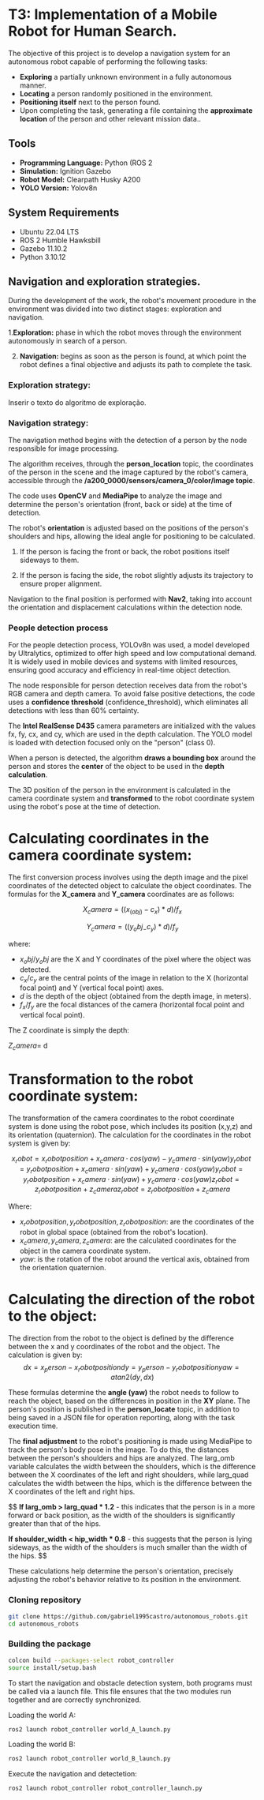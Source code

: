 # T3: Implementation of a Mobile Robot for Human Search.

The objective of this project is to develop a navigation system for an autonomous robot capable of performing the following tasks:

- **Exploring** a partially unknown environment in a fully autonomous manner.
- **Locating** a person randomly positioned in the environment.
- **Positioning itself** next to the person found.
- Upon completing the task, generating a file containing the **approximate location** of the person and other relevant mission data..
  
## Tools

- **Programming Language:** Python (ROS 2
- **Simulation:** Ignition Gazebo
- **Robot Model:** Clearpath Husky A200
- **YOLO Version:**  Yolov8n

## System Requirements

- Ubuntu 22.04 LTS
- ROS 2 Humble Hawksbill
- Gazebo 11.10.2
- Python 3.10.12

## Navigation and exploration strategies.

During the development of the work, the robot's movement procedure in the environment was divided into two distinct stages: exploration and navigation.

1.**Exploration:** phase in which the robot moves through the environment autonomously in search of a person.

2. **Navigation:** begins as soon as the person is found, at which point the robot defines a final objective and adjusts its path to complete the task.

### Exploration strategy:

Inserir o texto do algoritmo de exploração.

### Navigation strategy:

The navigation method begins with the detection of a person by the node responsible for image processing.

The algorithm receives, through the **person_location** topic, the coordinates of the person in the scene and the image captured by the robot's camera, accessible through the **/a200_0000/sensors/camera_0/color/image topic**.

The code uses **OpenCV** and **MediaPipe** to analyze the image and determine the person's orientation (front, back or side) at the time of detection.

The robot's **orientation** is adjusted based on the positions of the person's shoulders and hips, allowing the ideal angle for positioning to be calculated.

1. If the person is facing the front or back, the robot positions itself sideways to them.

2. If the person is facing the side, the robot slightly adjusts its trajectory to ensure proper alignment.

Navigation to the final position is performed with **Nav2**, taking into account the orientation and displacement calculations within the detection node.

### People detection process

For the people detection process, YOLOv8n was used, a model developed by Ultralytics, optimized to offer high speed and low computational demand. It is widely used in mobile devices and systems with limited resources, ensuring good accuracy and efficiency in real-time object detection.


The node responsible for person detection receives data from the robot's RGB camera and depth camera. To avoid false positive detections, the code uses a **confidence threshold** (confidence_threshold), which eliminates all detections with less than 60% certainty.

The **Intel RealSense D435** camera parameters are initialized with the values ​​fx, fy, cx, and cy, which are used in the depth calculation. The YOLO model is loaded with detection focused only on the "person" (class 0).

When a person is detected, the algorithm **draws a bounding box** around the person and stores the **center** of the object to be used in the **depth calculation**.

The 3D position of the person in the environment is calculated in the camera coordinate system and **transformed** to the robot coordinate system using the robot's pose at the time of detection.

# Calculating coordinates in the camera coordinate system:

The first conversion process involves using the depth image and the pixel coordinates of the detected object to calculate the object coordinates. The formulas for the **X_camera​** and **Y_camera**​ coordinates are as follows:

$$
X_camera = ((x_(obj) - c_x) * d) / f_x
$$

$$
Y_camera = ((y_obj_ - c_y) * d) / f_y
$$

where:

- $x_obj​/y_obj$ are the X and Y coordinates of the pixel where the object was detected.
- $c_x/c_y$ are the central points of the image in relation to the X (horizontal focal point) and Y (vertical focal point) axes.
- $d$ is the depth of the object (obtained from the depth image, in meters).
- $f_x/f_y$ are the focal distances of the camera (horizontal focal point and vertical focal point).

The Z coordinate is simply the depth:

$Z_camera$= d

# Transformation to the robot coordinate system:

The transformation of the camera coordinates to the robot coordinate system is done using the robot pose, which includes its position (x,y,z) and its orientation (quaternion). The calculation for the coordinates in the robot system is given by:

$$
x_robot​= x_robot position​ + x_camera​⋅cos(yaw) − y_camera​⋅sin(yaw)
y_robot= y_robot position + x_camera⋅sin⁡(yaw) + y_camera⋅cos⁡(yaw)
y_robot​= y_robot position​ + x_camera​⋅sin(yaw) + y_camera​⋅cos(yaw)
z_robot= z_robot position + z_camera
z_robot​= z_robot position​ + z_camera​
$$

Where:

- $x_robot position,y_robot position,z_robot position​$: are the coordinates of the robot in global space (obtained from the robot's location).
- $x_camera,y_camera,z_camera​$: are the calculated coordinates for the object in the camera coordinate system.
- $yaw$: is the rotation of the robot around the vertical axis, obtained from the orientation quaternion.

# Calculating the direction of the robot to the object:

The direction from the robot to the object is defined by the difference between the x and y coordinates of the robot and the object. 
The calculation is given by:
$$
dx=x_person − x_robot position​
dy=y_person − y_robot position
yaw=atan2(dy,dx)
$$

These formulas determine the **angle (yaw)** the robot needs to follow to reach the object, based on the differences in position in the **XY** plane.
The person's position is published in the **person_locate** topic, in addition to being saved in a JSON file for operation reporting, along with the task execution time.

The **final adjustment** to the robot's positioning is made using MediaPipe to track the person's body pose in the image. To do this, the distances between the person's shoulders and hips are analyzed. The larg_omb variable calculates the width between the shoulders, which is the difference between the X coordinates of the left and right shoulders, while larg_quad calculates the width between the hips, which is the difference between the X coordinates of the left and right hips.

$$
**If larg_omb > larg_quad * 1.2** - this indicates that the person is in a more forward or back position, as the width of the shoulders is significantly greater than that of the hips.

**If shoulder_width < hip_width * 0.8** - this suggests that the person is lying sideways, as the width of the shoulders is much smaller than the width of the hips.
$$

These calculations help determine the person's orientation, precisely adjusting the robot's behavior relative to its position in the environment.

### Cloning repository 

```bash 
git clone https://github.com/gabriel1995castro/autonomous_robots.git
cd autonomous_robots
```

### Building the package

```bash 
colcon build --packages-select robot_controller
source install/setup.bash
```

To start the navigation and obstacle detection system, both programs must be called via a launch file. This file ensures that the two modules run together and are correctly synchronized.

Loading the world A:

```bash 
ros2 launch robot_controller world_A_launch.py
```
Loading the world B:

```bash 
ros2 launch robot_controller world_B_launch.py
```

Execute the navigation and detectetion:

```bash 
ros2 launch robot_controller robot_controller_launch.py
```
